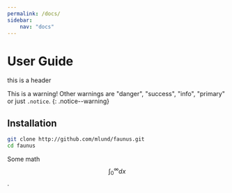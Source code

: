 ```yaml
---
permalink: /docs/
sidebar:
    nav: "docs"
---
```

<script src="https://cdnjs.cloudflare.com/ajax/libs/mathjax/2.7.0/MathJax.js?config=TeX-AMS-MML_HTMLorMML" type="text/javascript"></script>

# User Guide

this is a header

This is a warning! Other warnings are "danger", "success", "info", "primary" or just `.notice`.
{: .notice--warning}

## Installation

~~~ bash
git clone http://github.com/mlund/faunus.git
cd faunus
~~~

Some math $$\int_0^{\infty} dx$$.



